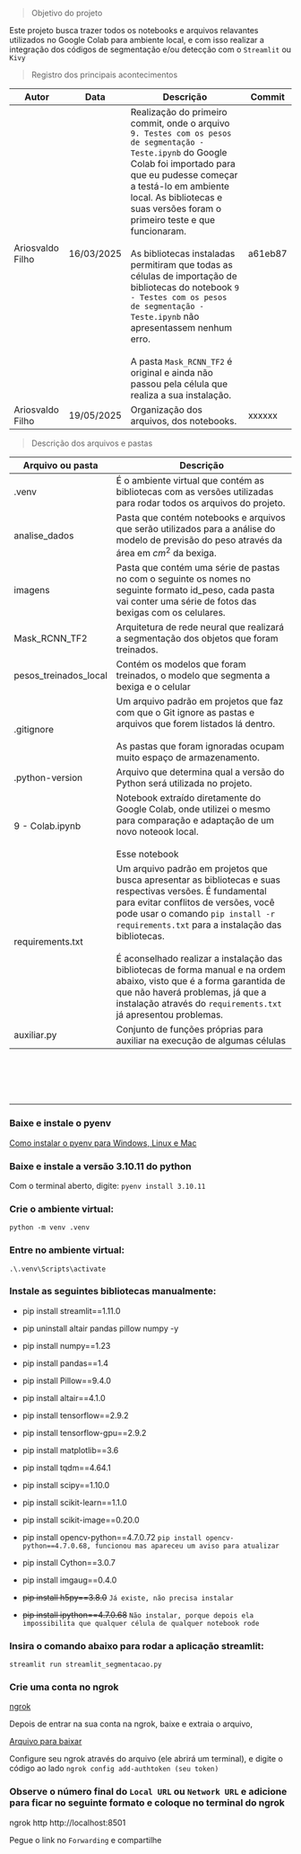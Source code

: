 > Objetivo do projeto

Este projeto busca trazer todos os notebooks e arquivos relavantes utilizados no Google Colab para ambiente local, e com isso realizar a integração dos códigos de segmentação e/ou detecção com o ``Streamlit`` ou ``Kivy``

> Registro dos principais acontecimentos

|Autor|Data|Descrição|Commit|
|-|-|-|-|
|Ariosvaldo Filho|16/03/2025|Realização do primeiro commit, onde o arquivo `9. Testes com os pesos de segmentação - Teste.ipynb` do Google Colab foi importado para que eu pudesse começar a testá-lo em ambiente local. As bibliotecas e suas versões foram o primeiro teste e que funcionaram. <br><br> As bibliotecas instaladas permitiram que todas as células de importação de bibliotecas do notebook `9 - Testes com os pesos de segmentação - Teste.ipynb` não apresentassem nenhum erro. <br><br>A pasta `Mask_RCNN_TF2` é original e ainda não passou pela célula que realiza a sua instalação.|a61eb87|
|Ariosvaldo Filho|19/05/2025|Organização dos arquivos, dos notebooks.|xxxxxx|

> Descrição dos arquivos e pastas

|Arquivo ou pasta|Descrição|
|-|-|
|.venv|É o ambiente virtual que contém as bibliotecas com as versões utilizadas para rodar todos os arquivos do projeto.|
|analise_dados|Pasta que contém notebooks e arquivos que serão utilizados para a análise do modelo de previsão do peso através da área em $cm^2$ da bexiga.|
|imagens|Pasta que contém uma série de pastas no com o seguinte os nomes no seguinte formato id_peso, cada pasta vai conter uma série de fotos das bexigas com os celulares.|
|Mask_RCNN_TF2|Arquitetura de rede neural que realizará a segmentação dos objetos que foram treinados.|
|pesos_treinados_local|Contém os modelos que foram treinados, o modelo que segmenta a bexiga e o celular|
|.gitignore|Um arquivo padrão em projetos que faz com que o Git ignore as pastas e arquivos que forem listados lá dentro. <br><br> As pastas que foram ignoradas ocupam muito espaço de armazenamento.|
|.python-version|Arquivo que determina qual a versão do Python será utilizada no projeto.|
|9 - Colab.ipynb|Notebook extraído diretamente do Google Colab, onde utilizei o mesmo para comparação e adaptação de um novo noteook local. <br><br> Esse notebook|
|requirements.txt|Um arquivo padrão em projetos que busca apresentar as bibliotecas e suas respectivas versões. É fundamental para evitar conflitos de versões, você pode usar o comando `pip install -r requirements.txt` para a instalação das bibliotecas. <br><br>É aconselhado realizar a instalação das bibliotecas de forma manual e na ordem abaixo, visto que é a forma garantida de que não haverá problemas, já que a instalação através do ``requirements.txt`` já apresentou problemas.|
|auxiliar.py|Conjunto de funções próprias para auxiliar na execução de algumas células|




<br><br><br><br>

---

### Baixe e instale o pyenv
[Como instalar o pyenv para Windows, Linux e Mac](https://www.youtube.com/watch?v=9LYqtLuD7z4)

### Baixe e instale a versão 3.10.11 do python
Com o terminal aberto, digite: `pyenv install 3.10.11`

### Crie o ambiente virtual:

`python -m venv .venv`


### Entre no ambiente virtual:

`.\.venv\Scripts\activate`


### Instale as seguintes bibliotecas manualmente:

* pip install streamlit==1.11.0

* pip uninstall altair pandas pillow numpy -y

* pip install numpy==1.23

* pip install pandas==1.4

* pip install Pillow==9.4.0

* pip install altair==4.1.0

* pip install tensorflow==2.9.2

* pip install tensorflow-gpu==2.9.2

* pip install matplotlib==3.6

* pip install tqdm==4.64.1

* pip install scipy==1.10.0

* pip install scikit-learn==1.1.0

* pip install scikit-image==0.20.0

* pip install opencv-python==4.7.0.72 `pip install opencv-python==4.7.0.68, funcionou mas apareceu um aviso para atualizar`

* pip install Cython==3.0.7

* pip install imgaug==0.4.0

* ~~pip install h5py==3.8.0~~ `Já existe, não precisa instalar`

* ~~pip install ipython==4.7.0.68~~ `Não instalar, porque depois ela impossibilita que qualquer célula de qualquer notebook rode`


### Insira o comando abaixo para rodar a aplicação streamlit: <br>
`streamlit run streamlit_segmentacao.py`

### Crie uma conta no ngrok

[ngrok](https://dashboard.ngrok.com/login)

Depois de entrar na sua conta na ngrok, baixe e extraia o arquivo,

[Arquivo para baixar](https://dashboard.ngrok.com/get-started/setup/windows)

Configure seu ngrok através do arquivo (ele abrirá um terminal), e digite o código ao lado `ngrok config add-authtoken (seu token)`

### Observe o número final do `Local URL` ou `Network URL` e adicione para ficar no seguinte formato e coloque no terminal do ngrok

ngrok http http://localhost:8501

Pegue o link no `Forwarding` e compartilhe